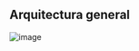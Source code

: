 ## Arquitectura general

![image](https://github.com/apx-school/listas-23/assets/1208547/4a53b934-7ea1-42b0-bf18-0403d6011e4c)
